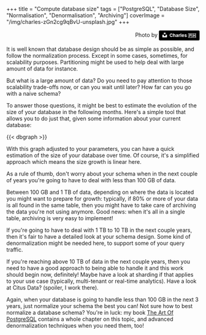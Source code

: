 +++
title = "Compute database size"
tags = ["PostgreSQL", "Database Size", 
        "Normalisation", "Denormalisation", "Archiving"]
coverImage = "/img/charles-zGn2cg9qBvU-unsplash.jpg"
+++

<div>
    <p style="text-align: right;">
    Photo by 
<a style="background-color:black;color:white;text-decoration:none;padding:4px 6px;font-family:-apple-system, BlinkMacSystemFont, &quot;San Francisco&quot;, &quot;Helvetica Neue&quot;, Helvetica, Ubuntu, Roboto, Noto, &quot;Segoe UI&quot;, Arial, sans-serif;font-size:12px;font-weight:bold;line-height:1.2;display:inline-block;border-radius:3px" href="https://unsplash.com/@charlesdeluvio?utm_medium=referral&amp;utm_campaign=photographer-credit&amp;utm_content=creditBadge" target="_blank" rel="noopener noreferrer" title="Download free do whatever you want high-resolution photos from Charles 🇵🇭"><span style="display:inline-block;padding:2px 3px"><svg xmlns="http://www.w3.org/2000/svg" style="height:12px;width:auto;position:relative;vertical-align:middle;top:-2px;fill:white" viewBox="0 0 32 32"><title>unsplash-logo</title><path d="M10 9V0h12v9H10zm12 5h10v18H0V14h10v9h12v-9z"></path></svg></span><span style="display:inline-block;padding:2px 3px">Charles 🇵🇭</span></a>
   </p>
</div>

It is well known that database design should be as simple as possible, and
follow the normalization process. Except in some cases, sometimes, for
scalability purposes. Partitioning might be used to help deal with large
amount of data for instance.

But what is a large amount of data? Do you need to pay attention to those
scalability trade-offs now, or can you wait until later? How far can you go
with a naive schema?

To answer those questions, it might be best to estimate the evolution of the
size of your database in the following months. Here's a simple tool that
allows you to do just that, given some information about your current
database:

{{< dbgraph >}}

With this graph adjusted to your parameters, you can have a quick estimation
of the size of your database over time. Of course, it's a simplified
approach which means the size growth is linear here.

As a rule of thumb, don't worry about your schema when in the next couple of
years you're going to have to deal with less than 100 GB of data.

Between 100 GB and 1 TB of data, depending on where the data is located you
might want to prepare for growth: typically, if 80% or more of your data is
all found in the same table, then you might have to take care of archiving
the data you're not using anymore. Good news: when it's all in a single
table, archiving is very easy to implement!

If you're going to have to deal with 1 TB to 10 TB in the next couple years,
then it's fair to have a detailed look at your schema design. Some kind of
denormalization might be needed here, to support some of your query traffic.

If you're reaching above 10 TB of data in the next couple years, then you
need to have a good approach to being able to handle it and this work should
begin now, definitely! Maybe have a look at sharding if that applies to your
use case (typically, multi-tenant or real-time analytics). Have a look at
Citus Data? (spoiler, I work there).

Again, when your database is going to handle less than 100 GB in the next 3
years, just normalize your schema the best you can! Not sure how to best
normalize a database schema? You're in luck: my book [The Art Of
PostgreSQL](/#) contains a whole chapter on this topic, and advanced
denormalization techniques when you need them, too!
